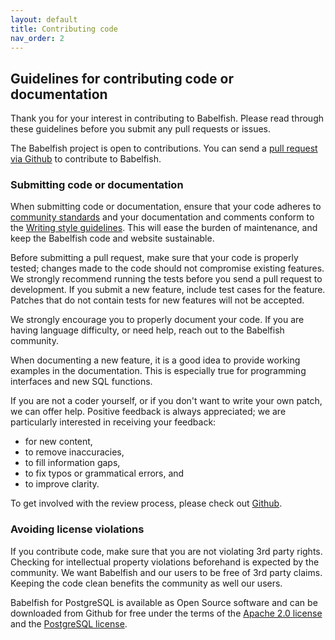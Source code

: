 ```yaml
---
layout: default
title: Contributing code
nav_order: 2
---
```


## Guidelines for contributing code or documentation

Thank you for your interest in contributing to Babelfish.
Please read through these guidelines before you submit any pull requests or
issues. 

The Babelfish project is open to contributions. You can send a [pull request via
Github](https://docs.github.com/en/github/collaborating-with-pull-requests/proposing-changes-to-your-work-with-pull-requests/about-pull-requests) to contribute to Babelfish.


### Submitting code or documentation

When submitting code or documentation, ensure that your code adheres to
[community standards](https://www.postgresql.org/docs/current/source.html) and your
documentation and comments conform to the [Writing style guidelines](writing_style_guidelines.md). 
This will ease the burden of maintenance, and keep the Babelfish code and website sustainable.

Before submitting a pull request, make sure that your code is properly tested; changes made to 
the code should not compromise existing features. We strongly recommend running the tests
before you send a pull request to development. If you submit a new feature, include 
test cases for the feature.  Patches that do not contain tests for new features will not be 
accepted.

We strongly encourage you to properly document your code.  If you are having language difficulty, or 
need help, reach out to the Babelfish community.

When documenting a new feature, it is a good idea to provide working examples in the 
documentation.  This is especially true for programming interfaces and new SQL functions. 

If you are not a coder yourself, or if you don't want to write your own patch, we
can offer help. Positive feedback is always appreciated; we are particularly interested in 
receiving your feedback:

- for new content,
- to remove inaccuracies,
- to fill information gaps,
- to fix typos or grammatical errors, and
- to improve clarity.

To get involved with the review process, please check out
[Github](https://github.com/babelfish-for-postgresql/postgresql_modified_for_babelfish).


### Avoiding license violations

If you contribute code, make sure that you are not violating 3rd party rights.
Checking for intellectual property violations beforehand is expected by the community. We want
Babelfish and our users to be free of 3rd party claims. Keeping the code clean benefits 
the community as well our users.

Babelfish for PostgreSQL is available as Open Source software and can be downloaded from Github for
free under the terms of the
[Apache 2.0 license](https://www.apache.org/licenses/LICENSE-2.0) and the
[PostgreSQL license](https://www.postgresql.org/about/licence/).

